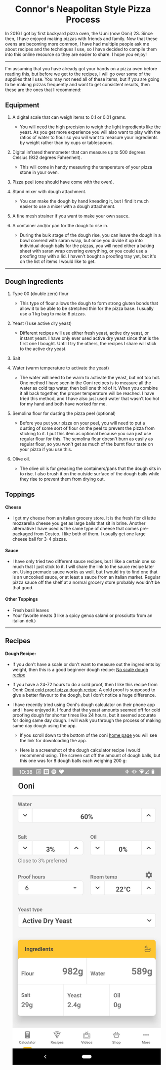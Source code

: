 <div align="center">

# Connor's Neapolitan Style Pizza Process
</div>

In 2016 I got by first backyard pizza oven, the Uuni (now Ooni) 2S. Since then, I have enjoyed making pizzas with friends and family. Now that these ovens are becoming more common, I have had multiple people ask me about recipes and the techniques I use, so I have decided to compile them into this online resource so they are easier to share. I hope you enjoy!

___


I'm assuming that you have already got your hands on a pizza oven before reading this, but before we get to the recipes, I will go over some of the supplies that I use. You may not need all of these items, but if you are going to be making pizzas frequently and want to get consistent results, then these are the ones that I recommend:

## Equipment

1. A digital scale that can weigh items to 0.1 or 0.01 grams.
    
    - You will need the high precision to weigh the light ingredients like the yeast. As you get more experience you will also want to play with the ratios of water to flour so you will want to measure your ingredients by weight rather than by cups or tablespoons. 

2. Digital infrared thermometer that can measure up to 500 degrees Celsius (932 degrees Fahrenheit).

    - This will come in handy measuring the temperature of your pizza stone in your oven. 

3. Pizza peel (one should have come with the oven).

4. Stand mixer with dough attachment.

    - You can make the dough by hand kneading it, but I find it much easier to use a mixer with a dough attachment.

5. A fine mesh strainer if you want to make your own sauce.

6. A container and/or pan for the dough to rise in. 

    - During the bulk stage of the dough rise, you can leave the dough in a bowl covered with saran wrap, but once you divide it up into individual dough balls for the pizzas, you will need either a baking sheet with saran wrap covering everything, or you could use a proofing tray with a lid. I haven't bought a proofing tray yet, but it's on the list of items I would like to get. 
___

## Dough Ingredients

1. Type 00 (double zero) flour  

    - This type of flour allows the dough to form strong gluten bonds that allow it to be able to be stretched thin for the pizza base. I usually use a 1 kg bag to make 8 pizzas. 

2. Yeast (I use active dry yeast)

    - Different recipes will use either fresh yeast, active dry yeast, or instant yeast. I have only ever used active dry yeast since that is the first one I bought. Until I try the others, the recipes I share will stick to the active dry yeast. 

3. Salt

4. Water (warm temperature to activate the yeast)

    - The water will need to be warm to activate the yeast, but not too hot. One method I have seen in the Ooni recipes is to measure all the water as cold tap water, then boil one third of it. When you combine it all back together, the proper temperature will be reached. I have tried this method, and I have also just used water that wasn't too hot for my hand and both have worked for me. 

5. Semolina flour for dusting the pizza peel (optional)

    - Before you put your pizza on your peel, you will need to put a dusting of some sort of flour on the peel to prevent the pizza from sticking to it. I put this item as optional because you can just use regular flour for this. The semolina flour doesn't burn as easily as regular flour, so you won't get as much of the burnt flour taste on your pizza if you use this. 

6. Olive oil.

    - The olive oil is for greasing the containers/pans that the dough sits in to rise. I also brush it on the outside surface of the dough balls while they rise to prevent them from drying out. 

## Toppings

#### Cheese

- I get my cheese from an italian grocery store. It is the fresh fior di latte mozzarella cheese you get as large balls that sit in brine. Another alternative I have used is the same type of cheese that comes pre-packaged from Costco. I like both of them. I usually get one large cheese ball for 3-4 pizzas. 

#### Sauce 

- I have only tried two different sauce recipes, but I like a certain one so much that I just stick to it. I will share the link to the sauce recipe later on. Using premade sauce works as well, but I would try to find one that is an uncooked sauce, or at least a sauce from an italian market. Regular pizza sauce off the shelf at a normal grocery store probably wouldn't be that good. 

#### Other Toppings

- Fresh basil leaves
- Your favorite meats (I like a spicy genoa salami or prosciutto from an italian deli.)

___

## Recipes

#### Dough Recipe:

- If you don't have a scale or don't want to measure out the ingredients by weight, then this is a good beginner dough recipe:
[No scale dough recipe](https://1drv.ms/b/s!AphyVVKBHcOagcpmV3Ay4bHFRwK2Cw?e=nmBWsw "No Scale Dough Recipe")

- If you have a 24-72 hours to do a cold proof, then I like this recipe from Ooni: [Ooni cold proof pizza dough recipe](https://ooni.com/blogs/recipes/cold-prove-pizza-dough "Ooni cold proof pizza dough recipe"). A cold proof is supposed to give a better flavour to the dough, but I don't notice a huge difference. 

- I have recently tried using Ooni's dough calculator on their phone app and I have enjoyed it. I found that the yeast amounts seemed off for cold proofing dough for shorter times like 24 hours, but it seemed accurate for doing same day dough. I will walk you through the process of making same day dough using the app. 
    -  If you scroll down to the bottom of the ooni [home page](https://ooni.com/?gclid=Cj0KCQiAoab_BRCxARIsANMx4S79jautVC8CwdMAbzArlk5Ps2qGOD3FC_w_tlkM_eCIyR0oAfPJpdMaAhuREALw_wcB "ooni website") you will see the link for downloading the app.
    
    - Here is a screenshot of the dough calculator recipe I would recommend using. The screen cut off the amount of dough balls, but this one was for 8 dough balls each weighing 200 g:

    ![60% dough calculator image](60_ooni_calculator.jpg "60% same day dough")

